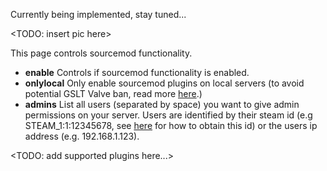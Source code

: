 Currently being implemented, stay tuned...

<TODO: insert pic here>

This page controls sourcemod functionality.

* **enable** Controls if sourcemod functionality is enabled.
* **onlylocal** Only enable sourcemod plugins on local servers (to avoid potential GSLT Valve ban, read more [here](https://forums.alliedmods.net/showthread.php?t=279854).)
* **admins** List all users (separated by space) you want to give admin permissions on your server. Users are identified by their steam id (e.g STEAM_1:1:12345678, see [here](https://steamcommunity.com/sharedfiles/filedetails/?id=209000244) for how to obtain this id) or the users ip address (e.g. 192.168.1.123). 

<TODO: add supported plugins here...>